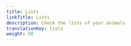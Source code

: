 ```yaml
---
title: Lists
linkTitle: Lists
description: Check the lists of your animals
translationKey: lists
weight: 50
---
```

